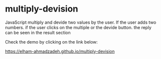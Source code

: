 # multiply-devision
JavaScript multiply and devide two values by the user.
If the user adds two numbers. if the user clicks on the multiple or the devide button. the reply can be seen in the result section

Check the demo by clicking on the link below:

 https://elham-ahmadzadeh.github.io/multiply-devision
